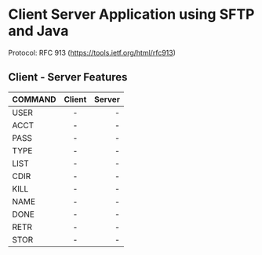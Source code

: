 # Client Server Application using SFTP and Java
Protocol: RFC 913 (https://tools.ietf.org/html/rfc913)

## Client - Server Features

| COMMAND | Client | Server |
| :---         |     :---:      |          ---: |
| USER   | -     | -    |
| ACCT   | -     | -    |
| PASS   | -     | -    |
| TYPE   | -     | -    |
| LIST   | -     | -    |
| CDIR   | -     | -    |
| KILL   | -     | -    |
| NAME   | -     | -    |
| DONE   | -     | -    |
| RETR   | -     | -    |
| STOR   | -     | -    |

